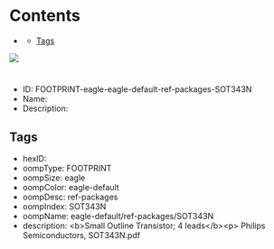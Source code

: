 



Contents
========

* [](#)
	* [Tags](#tags)
  
![][im]
# 

- ID: FOOTPRINT-eagle-eagle-default-ref-packages-SOT343N
- Name: 
- Description: 

## Tags

- hexID: 
- oompType: FOOTPRINT
- oompSize: eagle
- oompColor: eagle-default
- oompDesc: ref-packages
- oompIndex: SOT343N
- oompName: eagle-default/ref-packages/SOT343N
- description: &lt;b&gt;Small Outline Transistor; 4 leads&lt;/b&gt;&lt;p&gt;&#xD;
Philips Semiconductors, SOT343N.pdf



[im]: image.png
